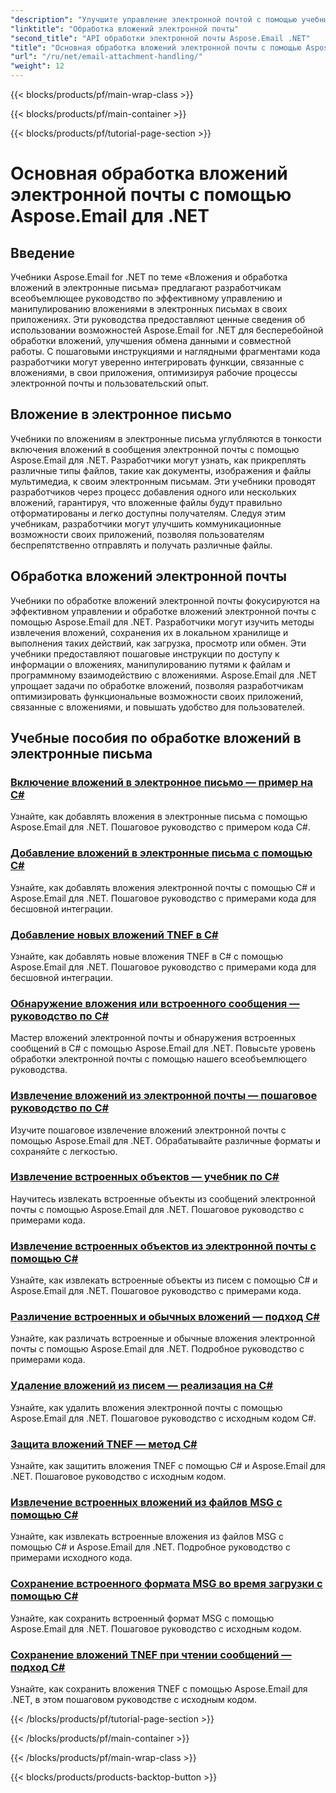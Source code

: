 ```yaml
---
"description": "Улучшите управление электронной почтой с помощью учебных пособий Aspose.Email для .NET. Изучите оптимизированную обработку, анализ и аналитику на основе данных. Пошаговое руководство."
"linktitle": "Обработка вложений электронной почты"
"second_title": "API обработки электронной почты Aspose.Email .NET"
"title": "Основная обработка вложений электронной почты с помощью Aspose.Email для .NET"
"url": "/ru/net/email-attachment-handling/"
"weight": 12
---
```


{{< blocks/products/pf/main-wrap-class >}}

{{< blocks/products/pf/main-container >}}

{{< blocks/products/pf/tutorial-page-section >}}

# Основная обработка вложений электронной почты с помощью Aspose.Email для .NET

## Введение

Учебники Aspose.Email for .NET по теме «Вложения и обработка вложений в электронные письма» предлагают разработчикам всеобъемлющее руководство по эффективному управлению и манипулированию вложениями в электронных письмах в своих приложениях. Эти руководства предоставляют ценные сведения об использовании возможностей Aspose.Email for .NET для бесперебойной обработки вложений, улучшения обмена данными и совместной работы. С пошаговыми инструкциями и наглядными фрагментами кода разработчики могут уверенно интегрировать функции, связанные с вложениями, в свои приложения, оптимизируя рабочие процессы электронной почты и пользовательский опыт.

## Вложение в электронное письмо

Учебники по вложениям в электронные письма углубляются в тонкости включения вложений в сообщения электронной почты с помощью Aspose.Email для .NET. Разработчики могут узнать, как прикреплять различные типы файлов, такие как документы, изображения и файлы мультимедиа, к своим электронным письмам. Эти учебники проводят разработчиков через процесс добавления одного или нескольких вложений, гарантируя, что вложенные файлы будут правильно отформатированы и легко доступны получателям. Следуя этим учебникам, разработчики могут улучшить коммуникационные возможности своих приложений, позволяя пользователям беспрепятственно отправлять и получать различные файлы.

## Обработка вложений электронной почты

Учебники по обработке вложений электронной почты фокусируются на эффективном управлении и обработке вложений электронной почты с помощью Aspose.Email для .NET. Разработчики могут изучить методы извлечения вложений, сохранения их в локальном хранилище и выполнения таких действий, как загрузка, просмотр или обмен. Эти учебники предоставляют пошаговые инструкции по доступу к информации о вложениях, манипулированию путями к файлам и программному взаимодействию с вложениями. Aspose.Email для .NET упрощает задачи по обработке вложений, позволяя разработчикам оптимизировать функциональные возможности своих приложений, связанные с вложениями, и повышать удобство для пользователей.

## Учебные пособия по обработке вложений в электронные письма
### [Включение вложений в электронное письмо — пример на C#](./including-attachments-in-email-csharp-example/)
Узнайте, как добавлять вложения в электронные письма с помощью Aspose.Email для .NET. Пошаговое руководство с примером кода C#.
### [Добавление вложений в электронные письма с помощью C#](./adding-email-attachments-using-csharp/)
Узнайте, как добавлять вложения электронной почты с помощью C# и Aspose.Email для .NET. Пошаговое руководство с примерами кода для бесшовной интеграции.
### [Добавление новых вложений TNEF в C#](./adding-new-tnef-attachments-in-csharp/)
Узнайте, как добавлять новые вложения TNEF в C# с помощью Aspose.Email для .NET. Пошаговое руководство с примерами кода для бесшовной интеграции.
### [Обнаружение вложения или встроенного сообщения — руководство по C#](./detecting-attachment-or-embedded-message-csharp-guide/)
Мастер вложений электронной почты и обнаружения встроенных сообщений в C# с помощью Aspose.Email для .NET. Повысьте уровень обработки электронной почты с помощью нашего всеобъемлющего руководства.
### [Извлечение вложений из электронной почты — пошаговое руководство по C#](./extracting-attachments-from-email-csharp-walkthrough/)
Изучите пошаговое извлечение вложений электронной почты с помощью Aspose.Email для .NET. Обрабатывайте различные форматы и сохраняйте с легкостью.
### [Извлечение встроенных объектов — учебник по C#](./extracting-embedded-objects-csharp-tutorial/)
Научитесь извлекать встроенные объекты из сообщений электронной почты с помощью Aspose.Email для .NET. Пошаговое руководство с примерами кода.
### [Извлечение встроенных объектов из электронной почты с помощью C#](./extracting-embedded-objects-from-email-with-csharp/)
Узнайте, как извлекать встроенные объекты из писем с помощью C# и Aspose.Email для .NET. Пошаговое руководство с примерами кода.
### [Различение встроенных и обычных вложений — подход C#](./differentiating-inline-and-regular-attachments-csharp-approach/)
Узнайте, как различать встроенные и обычные вложения электронной почты с помощью Aspose.Email для .NET. Подробное руководство с примерами кода.
### [Удаление вложений из писем — реализация на C#](./removing-attachments-from-emails-csharp-implementation/)
Узнайте, как удалить вложения электронной почты с помощью Aspose.Email для .NET. Пошаговое руководство с исходным кодом C#.
### [Защита вложений TNEF — метод C#](./safeguarding-tnef-attachments-csharp-method/)
Узнайте, как защитить вложения TNEF с помощью C# и Aspose.Email для .NET. Пошаговое руководство с исходным кодом.
### [Извлечение встроенных вложений из файлов MSG с помощью C#](./extracting-embedded-attachments-from-msg-files-using-csharp/)
Узнайте, как извлекать встроенные вложения из файлов MSG с помощью C# и Aspose.Email для .NET. Подробное руководство с примерами исходного кода.
### [Сохранение встроенного формата MSG во время загрузки с помощью C#](./preserving-embedded-msg-format-during-load-with-csharp/)
Узнайте, как сохранить встроенный формат MSG с помощью Aspose.Email для .NET. Пошаговое руководство с исходным кодом.
### [Сохранение вложений TNEF при чтении сообщений — подход C#](./preserving-tnef-attachments-when-reading-messages-csharp-approach/)
Узнайте, как сохранить вложения TNEF с помощью Aspose.Email для .NET, в этом пошаговом руководстве с исходным кодом.


{{< /blocks/products/pf/tutorial-page-section >}}

{{< /blocks/products/pf/main-container >}}

{{< /blocks/products/pf/main-wrap-class >}}

{{< blocks/products/products-backtop-button >}}